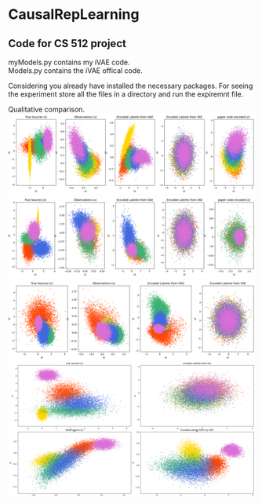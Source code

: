 # CausalRepLearning
Code for CS 512 project
-----------------------
myModels.py contains my iVAE code.<br/>
Models.py contains the iVAE offical code.


Considering you already have installed the necessary packages.
For seeing the experiment store all the files in a directory and run the expiremnt file.

Qualitative comparison.<br/>
![alt_text](pics/Figure_1111.png)
![](pics/Figure_2.png)
![](pics/1.png)
![](pics/3.png)
